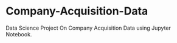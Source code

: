 # Company-Acquisition-Data
Data Science Project On Company Acquisition Data using Jupyter Notebook.
